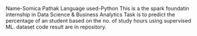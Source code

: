 Name-Somica Pathak
Language used-Python
This is a the spark foundatin internship in Data Science & Business
Analytics Task is to predict the percentage of an student based on the no. of study hours using supervised ML.
dataset 
code
result
are in repository.
